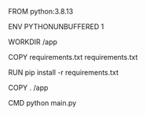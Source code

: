 FROM python:3.8.13

ENV PYTHONUNBUFFERED 1

WORKDIR /app

COPY requirements.txt requirements.txt

RUN pip install -r requirements.txt

COPY . /app


CMD python main.py
